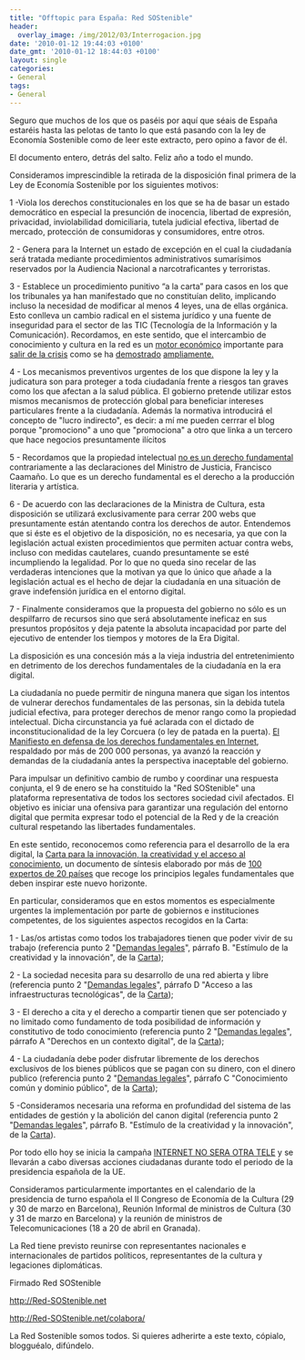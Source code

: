 ```yaml
---
title: "Offtopic para España: Red SOStenible"
header:
  overlay_image: /img/2012/03/Interrogacion.jpg
date: '2010-01-12 19:44:03 +0100'
date_gmt: '2010-01-12 18:44:03 +0100'
layout: single
categories:
- General
tags:
- General
---
```

Seguro que muchos de los que os paséis por aquí que séais de España 
estaréis hasta las pelotas de tanto lo que está pasando con la ley de 
Economía Sostenible como de leer este extracto, pero opino a favor de él.

El documento entero, detrás del salto. Feliz año a todo el mundo.

<!--more-->

Consideramos imprescindible la retirada de la disposición final primera 
de la Ley de Economía Sostenible por los siguientes motivos:

1 -Viola los derechos constitucionales en los que se ha de basar un estado 
democrático en especial la presunción de inocencia, libertad de expresión, 
privacidad, inviolabilidad domiciliaria, tutela judicial efectiva, libertad 
de mercado, protección de consumidoras y consumidores, entre otros.

2 - Genera para la Internet un estado de excepción en el cual la ciudadanía 
será tratada mediante procedimientos administrativos sumarísimos reservados 
por la Audiencia Nacional a narcotraficantes y terroristas.

3 - Establece un procedimiento punitivo “a la carta” para casos en los que 
los tribunales ya han manifestado que no constituían delito, implicando 
incluso la necesidad de modificar al menos 4 leyes, una de ellas orgánica. 
Esto conlleva un cambio radical en el sistema jurídico y una fuente de inseguridad 
para el sector de las TIC (Tecnología de la Información y la Comunicación). 
Recordamos, en este sentido, que el intercambio de conocimiento y cultura en 
la red es un <a href="http://noticias.lainformacion.com/economia-negocios-y-finanzas/redes/los-usuarios-que-descargan-archivos-p2p-gastan-mas-dinero_Fo58z3eGxWsRG0NKpjhCE7/" target="_blank"> motor económico</a> 
importante para <a href="http://noticias.lainformacion.com/arte-cultura-y-espectaculos/cine/el-cine-espanol-cerrara-con-cifras-record-a-pesar-de-internet_uVFrhCBCXhYPTF51YCG3a7/" target="_blank">salir de la crisis</a> 
como se ha <a href="http://www.theinquirer.es/2009/11/17/lo-que-las-discograficas-ocultan.html" target="_blank">demostrado</a> 
<a href="http://www.elmundo.es/elmundo/2009/11/20/cultura/1258739927.html" target="_blank">ampliamente.</a>

4 - Los mecanismos preventivos urgentes de los que dispone la ley y la judicatura 
son para proteger a toda ciudadanía frente a riesgos tan graves como los que afectan 
a la salud pública. El gobierno pretende utilizar estos mismos mecanismos de 
protección global para beneficiar intereses particulares frente a la ciudadanía. 
Además la normativa introducirá el concepto de "lucro indirecto", es decir: a mí me 
pueden cerrrar el blog porque "promociono" a uno que "promociona" a otro que linka 
a un tercero que hace negocios presuntamente ilícitos

5 - Recordamos que la propiedad intelectual 
<a href="http://derechoynormas.blogspot.com/2010/01/la-ley-de-ejecucion-por-la-sospecha.html" target="_blank">no es un derecho fundamental</a> 
contrariamente a las declaraciones del Ministro de Justicia, Francisco Caamaño. 
Lo que es un derecho fundamental es el derecho a la producción literaria y artística.

6 - De acuerdo con las declaraciones de la Ministra de Cultura, esta disposición 
se utilizará exclusivamente para cerrar 200 webs que presuntamente están atentando 
contra los derechos de autor. Entendemos que si éste es el objetivo de la disposición, 
no es necesaria, ya que con la legislación actual existen procedimientos que permiten 
actuar contra webs, incluso con medidas cautelares, cuando presuntamente se esté 
incumpliendo la legalidad. Por lo que no queda sino recelar de las verdaderas 
intenciones que la motivan ya que lo único que añade a la legislación actual es el hecho 
de dejar la ciudadanía en una situación de grave indefensión jurídica en el entorno digital.

7 - Finalmente consideramos que la propuesta del gobierno no sólo es un despilfarro 
de recursos sino que será absolutamente ineficaz en sus presuntos propósitos y deja 
patente la absoluta incapacidad por parte del ejecutivo de entender los tiempos y 
motores de la Era Digital.

La disposición es una concesión más a la vieja industria del entretenimiento en 
detrimento de los derechos fundamentales de la ciudadanía en la era digital.

La ciudadanía no puede permitir de ninguna manera que sigan los intentos de vulnerar 
derechos fundamentales de las personas, sin la debida tutela judicial efectiva, para 
proteger derechos de menor rango como la propiedad intelectual. Dicha circunstancia 
ya fué aclarada con el dictado de inconstitucionalidad de la ley Corcuera (o ley de 
patada en la puerta). <a href="http://www.facebook.com/group.php?gid=186879394498" target="_blank">El 
Manifiesto en defensa de los derechos fundamentales en Internet</a>, respaldado por 
más de 200 000 personas, ya avanzó la reacción y demandas de la ciudadanía antes la 
perspectiva inaceptable del gobierno.

Para impulsar un definitivo cambio de rumbo y coordinar una respuesta conjunta, el 
9 de enero se ha constituido la "Red SOStenible" una plataforma representativa de 
todos los sectores sociedad civil afectados. El objetivo es iniciar una ofensiva para 
garantizar una regulación del entorno digital que permita expresar todo el potencial 
de la Red y de la creación cultural respetando las libertades fundamentales.

En este sentido, reconocemos como referencia para el desarrollo de la era digital, la 
<a href="http://fcforum.net/es/" target="_blank">Carta para la innovación, la creatividad 
y el acceso al conocimiento</a>, un documento de síntesis elaborado por más de 
<a href="http://fcforum.net/es/charter_extended#signatories" target="_blank">100 expertos 
de 20 países</a> que recoge los principios legales fundamentales que deben inspirar este 
nuevo horizonte.

En particular, consideramos que en estos momentos es especialmente urgentes la 
implementación por parte de gobiernos e instituciones competentes, de los siguientes 
aspectos recogidos en la Carta:

1 - Las/os artistas como todos los trabajadores tienen que poder vivir de su trabajo 
(referencia punto 2 "<a href="http://fcforum.net/es/charter_extended#legal" target="_blank">Demandas legales</a>", 
párrafo B. "Estímulo de la creatividad y la innovación", de la 
<a href="http://fcforum.net/es/charter_extended" target="_blank">Carta</a>);

2 - La sociedad necesita para su desarrollo de una red abierta y libre 
(referencia punto 2 "<a href="http://fcforum.net/es/charter_extended#legal" target="_blank">Demandas legales</a>", 
párrafo D "Acceso a las infraestructuras tecnológicas", de la 
<a href="http://fcforum.net/es/charter_extended" target="_blank">Carta</a>);

3 - El derecho a cita y el derecho a compartir tienen que ser potenciado y no limitado 
como fundamento de toda posibilidad de información y constitutivo de todo conocimiento 
(referencia punto 2 "<a href="http://fcforum.net/es/charter_extended#legal" target="_blank">Demandas legales</a>", 
párrafo A "Derechos en un contexto digital", de la 
<a href="http://fcforum.net/es/charter_extended" target="_blank">Carta</a>);

4 - La ciudadanía debe poder disfrutar libremente de los derechos exclusivos de los 
bienes públicos que se pagan con su dinero, con el dinero publico (referencia punto 2 
"<a href="http://fcforum.net/es/charter_extended#legal" target="_blank">Demandas legales</a>", 
párrafo C "Conocimiento común y dominio público", de la 
<a href="http://fcforum.net/es/charter_extended" target="_blank">Carta</a>);

5 -Consideramos necesaria una reforma en profundidad del sistema de las entidades 
de gestión y la abolición del canon digital (referencia punto 2 
"<a href="http://fcforum.net/es/charter_extended#legal" target="_blank">Demandas legales</a>", 
párrafo B. "Estímulo de la creatividad y la innovación", de la 
<a href="http://fcforum.net/es/charter_extended" target="_blank">Carta</a>).

Por todo ello hoy se inicia la campaña <a href="http://internetnoseraotratv.net/" target="_blank">INTERNET 
NO SERA OTRA TELE</a> y se llevarán a cabo diversas acciones ciudadanas durante todo el periodo de la presidencia española de la UE.

Consideramos particularmente importantes en el calendario de la presidencia de turno 
española el II Congreso de Economía de la Cultura (29 y 30 de marzo en Barcelona), 
Reunión Informal de ministros de Cultura (30 y 31 de marzo en Barcelona) y la reunión 
de ministros de Telecomunicaciones (18 a 20 de abril en Granada).

La Red tiene previsto reunirse con representantes nacionales e internacionales de 
partidos políticos, representantes de la cultura y legaciones diplomáticas.

Firmado Red SOStenible

<a href="http://red-sostenible.net/" target="_blank">http://Red-SOStenible.net</a>

<a href="http://red-sostenible.net/colabora/" target="_blank">http://Red-SOStenible.net/colabora/</a>

La Red Sostenible somos todos. Si quieres adherirte a este texto, cópialo, blogguéalo, difúndelo.

